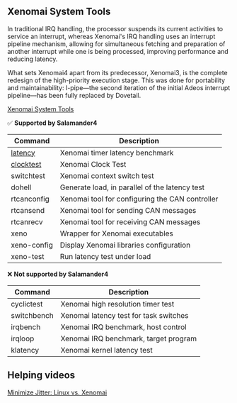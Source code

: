 
## Xenomai System Tools
In traditional IRQ handling, the processor suspends its current activities to service an interrupt, whereas Xenomai's IRQ handling uses an interrupt pipeline mechanism, allowing for simultaneous fetching and preparation of another interrupt while one is being processed, improving performance and reducing latency.  

What sets Xenomai4 apart from its predecessor, Xenomai3, is the complete redesign of the high-priority execution stage. This was done for portability and maintainability: I-pipe—the second iteration of the initial Adeos interrupt pipeline—has been fully replaced by Dovetail.  

<a href="https://manpages.debian.org/unstable/xenomai-system-tools/" target="_blank">Xenomai System Tools</a>  

✅ **Supported by Salamander4**

| Command | Description |
| --- | --- |
| <a href="xenomai/latency.md" target="_blank">latency</a>  | Xenomai timer latency benchmark |
| <a href="xenomai/clocktest.md" target="_blank">clocktest</a>  | Xenomai Clock Test |
| switchtest | Xenomai context switch test |
| dohell | Generate load, in parallel of the latency test |
| rtcanconfig | Xenomai tool for configuring the CAN controller |
| rtcansend | Xenomai tool for sending CAN messages |
| rtcanrecv | Xenomai tool for receiving CAN messages |
| xeno | Wrapper for Xenomai executables |
| xeno-config | Display Xenomai libraries configuration |
| xeno-test | Run latency test under load |

❌ **Not supported by Salamander4**

| Command | Description |
| --- | --- |
| cyclictest | Xenomai high resolution timer test |
| switchbench | Xenomai latency test for task switches |
| irqbench | Xenomai IRQ benchmark, host control |
| irqloop | Xenomai IRQ benchmark, target program |
| klatency | Xenomai kernel latency test |


## Helping videos
<a href="https://www.youtube.com/watch?v=tQ9tP-r8jx0" target="_blank">Minimize Jitter: Linux vs. Xenomai</a>  

